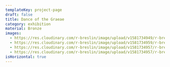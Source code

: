 ```yaml
---
templateKey: project-page
draft: false
title: Dance of the Graeae
category: exhibition
material: Bronze
images:
  - https://res.cloudinary.com/r-breslin/image/upload/v1581734949/r-breslin-cloudinary/WORK/EXHIBITION/dance-of-the-graeae/EXHIBITION_dance-of-the-graeae_dance-of-the-graeae-01_yc0dg6.jpg
  - https://res.cloudinary.com/r-breslin/image/upload/v1581734959/r-breslin-cloudinary/WORK/EXHIBITION/dance-of-the-graeae/EXHIBITION_dance-of-the-graeae_dance-of-the-graeae-03_iiypfr.jpg
  - https://res.cloudinary.com/r-breslin/image/upload/v1581734957/r-breslin-cloudinary/WORK/EXHIBITION/dance-of-the-graeae/EXHIBITION_dance-of-the-graeae_dance-of-the-graeae-02_sjbmxg.jpg
  - https://res.cloudinary.com/r-breslin/image/upload/v1581734957/r-breslin-cloudinary/WORK/EXHIBITION/dance-of-the-graeae/EXHIBITION_dance-of-the-graeae_dance-of-the-graeae-04_l1tg3y.jpg
isHorizontal: true
---
```

